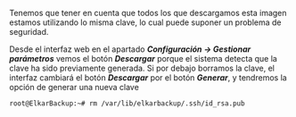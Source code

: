 Tenemos que tener en cuenta que todos los que descargamos esta imagen estamos utilizando lo misma clave, lo cual puede suponer un problema de seguridad.

Desde el interfaz web en el apartado ***Configuración → Gestionar parámetros*** vemos el botón ***Descargar*** porque el sistema detecta que la clave ha sido previamente generada. Si por debajo borramos la clave, el interfaz cambiará el botón ***Descargar*** por el botón ***Generar***, y tendremos la opción de generar una nueva clave

```bash
root@ElkarBackup:~# rm /var/lib/elkarbackup/.ssh/id_rsa.pub 
```

